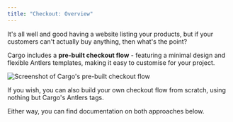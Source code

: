 ```yaml
---
title: "Checkout: Overview"
---
```

It's all well and good having a website listing your products, but if your customers can't actually buy anything, then what's the point?

Cargo includes a **pre-built checkout flow** - featuring a minimal design and flexible Antlers templates, making it easy to customise for your project.

![Screenshot of Cargo's pre-built checkout flow](/images/prebuilt-checkout.png)

If you wish, you can also build your own checkout flow from scratch, using nothing but Cargo's Antlers tags.

Either way, you can find documentation on both approaches below.
